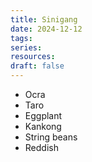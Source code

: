 ```yaml
---
title: Sinigang
date: 2024-12-12
tags: 
series: 
resources: 
draft: false
---
```



- Ocra
- Taro
- Eggplant
- Kankong
- String beans
- Reddish

